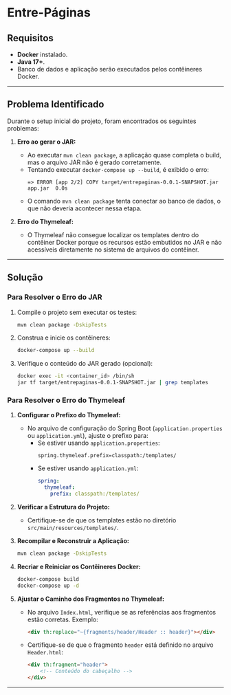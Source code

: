 # Entre-Páginas

## Requisitos
- **Docker** instalado.
- **Java 17+**.
- Banco de dados e aplicação serão executados pelos contêineres Docker.

---

## Problema Identificado
Durante o setup inicial do projeto, foram encontrados os seguintes problemas:

1. **Erro ao gerar o JAR:**
   - Ao executar `mvn clean package`, a aplicação quase completa o build, mas o arquivo JAR não é gerado corretamente.
   - Tentando executar `docker-compose up --build`, é exibido o erro:
     ```
     => ERROR [app 2/2] COPY target/entrepaginas-0.0.1-SNAPSHOT.jar app.jar  0.0s
     ```
   - O comando `mvn clean package` tenta conectar ao banco de dados, o que não deveria acontecer nessa etapa.

2. **Erro do Thymeleaf:**
   - O Thymeleaf não consegue localizar os templates dentro do contêiner Docker porque os recursos estão embutidos no JAR e não acessíveis diretamente no sistema de arquivos do contêiner.

---

## Solução

### Para Resolver o Erro do JAR
1. Compile o projeto sem executar os testes:
   ```bash
   mvn clean package -DskipTests
   ```
2. Construa e inicie os contêineres:
   ```bash
   docker-compose up --build
   ```
3. Verifique o conteúdo do JAR gerado (opcional):
   ```bash
   docker exec -it <container_id> /bin/sh
   jar tf target/entrepaginas-0.0.1-SNAPSHOT.jar | grep templates
   ```

### Para Resolver o Erro do Thymeleaf
1. **Configurar o Prefixo do Thymeleaf:**
   - No arquivo de configuração do Spring Boot (`application.properties` ou `application.yml`), ajuste o prefixo para:
      - Se estiver usando `application.properties`:
        ```properties
        spring.thymeleaf.prefix=classpath:/templates/
        ```
      - Se estiver usando `application.yml`:
        ```yaml
        spring:
          thymeleaf:
            prefix: classpath:/templates/
        ```

2. **Verificar a Estrutura do Projeto:**
   - Certifique-se de que os templates estão no diretório `src/main/resources/templates/`.

3. **Recompilar e Reconstruir a Aplicação:**
   ```bash
   mvn clean package -DskipTests
   ```

4. **Recriar e Reiniciar os Contêineres Docker:**
   ```bash
   docker-compose build
   docker-compose up -d
   ```

5. **Ajustar o Caminho dos Fragmentos no Thymeleaf:**
   - No arquivo `Index.html`, verifique se as referências aos fragmentos estão corretas. Exemplo:
     ```html
     <div th:replace="~{fragments/header/Header :: header}"></div>
     ```
   - Certifique-se de que o fragmento `header` está definido no arquivo `Header.html`:
     ```html
     <div th:fragment="header">
         <!-- Conteúdo do cabeçalho -->
     </div>
     ```

---